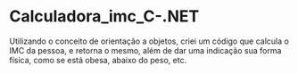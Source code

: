 # Calculadora_imc_C-.NET
Utilizando o conceito de orientação a objetos, 
criei um código que calcula o IMC da pessoa, e retorna
o mesmo, além de dar uma indicação
sua forma física, como se está obesa, abaixo do peso,
etc.
